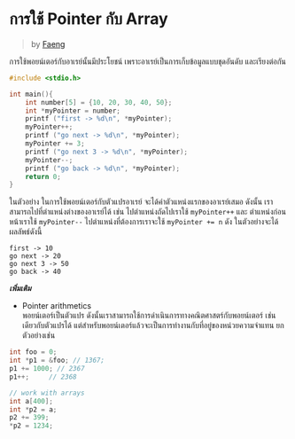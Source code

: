 # การใช้ Pointer กับ Array #
> by [Faeng](https://github.com/Faeng)

การใช้พอยน์เตอร์กับอาเรย์นั้นมีประโยชน์ เพราะอาเรย์เป็นการเก็บข้อมูลแบบชุดอันดับ และเรียงต่อกัน

```c
#include <stdio.h>

int main(){
    int number[5] = {10, 20, 30, 40, 50};
    int *myPointer = number;
    printf ("first -> %d\n", *myPointer);
    myPointer++;
    printf ("go next -> %d\n", *myPointer);
    myPointer += 3;
    printf ("go next 3 -> %d\n", *myPointer);
    myPointer--;
    printf ("go back -> %d\n", *myPointer);
    return 0;
}
```

ในตัวอย่าง ในการใช้พอยน์เตอร์กับตัวแปรอาเรย์ จะได้ค่าตัวแหน่งแรกของอาเรย์เสมอ ดังนั้น
เราสามารถไปที่ตำแหน่งต่างของอาเรย์ได้ เช่น ไปตำแหน่งถัดไปเราใช้ `myPointer++` และ
ตำแหน่งก่อนหน้าเราใช้ `myPointer--` ไปตำแหน่งที่ต้องการเราจะใช้ `myPointer += n` ดัง
ในตัวอย่างจะได้ผลลัพธ์ดังนี้

```
first -> 10
go next -> 20
go next 3 -> 50
go back -> 40
```

***เพิ่มเติม***
*   Pointer arithmetics  
   พอยน์เตอร์เป็นตัวแปร ดังนั้นเราสามารถใช้การดำเนินการทางคณิตศาสตร์กับพอยน์เตอร์ เช่นเดียวกับตัวแปรได้ แต่สำหรับพอยน์เตอร์แล้วจะเป็นการทำงานกับที่อยู่ของหน่วยความจำแทน
   ยกตัวอย่างเช่น

```c
int foo = 0;
int *p1 = &foo; // 1367;
p1 += 1000; // 2367
p1++;     // 2368

// work with arrays
int a[400];
int *p2 = a;
p2 += 399;
*p2 = 1234;
```
